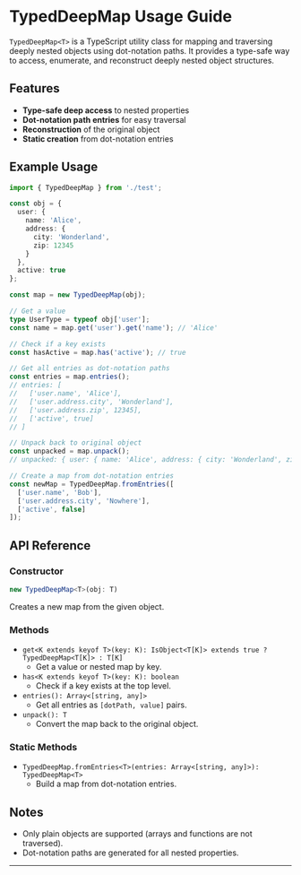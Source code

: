 # TypedDeepMap Usage Guide

`TypedDeepMap<T>` is a TypeScript utility class for mapping and traversing deeply nested objects using dot-notation paths. It provides a type-safe way to access, enumerate, and reconstruct deeply nested object structures.

## Features
- **Type-safe deep access** to nested properties
- **Dot-notation path entries** for easy traversal
- **Reconstruction** of the original object
- **Static creation** from dot-notation entries

## Example Usage

```typescript
import { TypedDeepMap } from './test';

const obj = {
  user: {
    name: 'Alice',
    address: {
      city: 'Wonderland',
      zip: 12345
    }
  },
  active: true
};

const map = new TypedDeepMap(obj);

// Get a value
type UserType = typeof obj['user'];
const name = map.get('user').get('name'); // 'Alice'

// Check if a key exists
const hasActive = map.has('active'); // true

// Get all entries as dot-notation paths
const entries = map.entries();
// entries: [
//   ['user.name', 'Alice'],
//   ['user.address.city', 'Wonderland'],
//   ['user.address.zip', 12345],
//   ['active', true]
// ]

// Unpack back to original object
const unpacked = map.unpack();
// unpacked: { user: { name: 'Alice', address: { city: 'Wonderland', zip: 12345 } }, active: true }

// Create a map from dot-notation entries
const newMap = TypedDeepMap.fromEntries([
  ['user.name', 'Bob'],
  ['user.address.city', 'Nowhere'],
  ['active', false]
]);
```

## API Reference

### Constructor
```typescript
new TypedDeepMap<T>(obj: T)
```
Creates a new map from the given object.

### Methods
- `get<K extends keyof T>(key: K): IsObject<T[K]> extends true ? TypedDeepMap<T[K]> : T[K]`
  - Get a value or nested map by key.
- `has<K extends keyof T>(key: K): boolean`
  - Check if a key exists at the top level.
- `entries(): Array<[string, any]>`
  - Get all entries as `[dotPath, value]` pairs.
- `unpack(): T`
  - Convert the map back to the original object.

### Static Methods
- `TypedDeepMap.fromEntries<T>(entries: Array<[string, any]>): TypedDeepMap<T>`
  - Build a map from dot-notation entries.

## Notes
- Only plain objects are supported (arrays and functions are not traversed).
- Dot-notation paths are generated for all nested properties.

---
